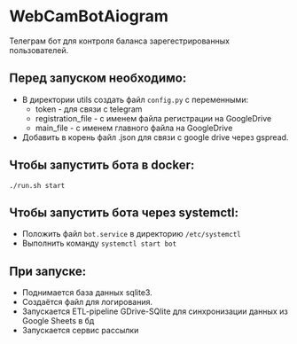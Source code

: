 # WebCamBotAiogram
Телеграм бот для контроля баланса зарегестрированных пользователей.

## Перед запуском необходимо:

  - В директории utils создать файл ```config.py``` с переменными: 
    - token - для связи с telegram
    - registration_file - с именем файла регистрации на GoogleDrive
    - main_file - с именем главного файла на GoogleDrive
  - Добавить в корень файл .json  для связи с google drive через gspread.

## Чтобы запустить бота в docker:

  `````./run.sh start`````

## Чтобы запустить бота через systemctl:  
  - Положить файл ```bot.service``` в директорию ```/etc/systemctl```
  - Выполнить команду ```systemctl start bot```

## При запуске:
  - Поднимается база данных sqlite3. 
  - Создаётся файл для логирования.
  - Запускается ETL-pipeline GDrive-SQlite для синхронизации данных из Google Sheets в бд
  - Запускается сервис рассылки 
    
